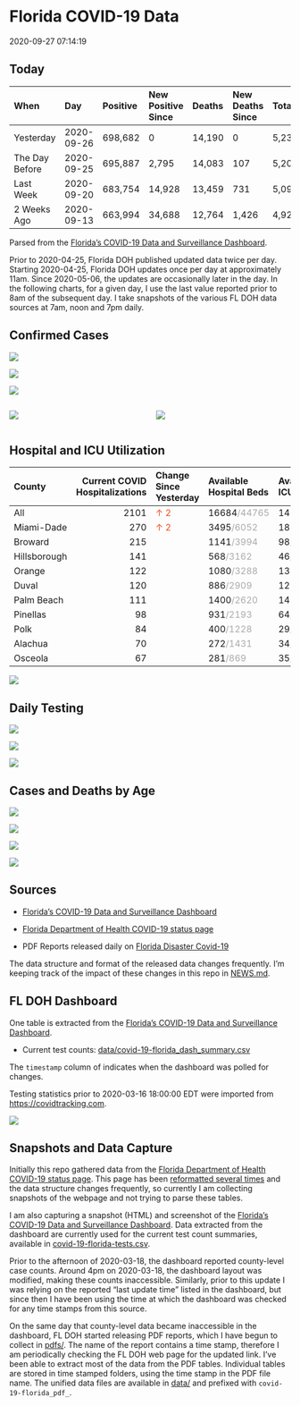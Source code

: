 Florida COVID-19 Data
================
2020-09-27 07:14:19

## Today

| When           | Day        | Positive | New Positive Since | Deaths | New Deaths Since | Total     |
| :------------- | :--------- | :------- | :----------------- | :----- | :--------------- | :-------- |
| Yesterday      | 2020-09-26 | 698,682  | 0                  | 14,190 | 0                | 5,235,007 |
| The Day Before | 2020-09-25 | 695,887  | 2,795              | 14,083 | 107              | 5,205,994 |
| Last Week      | 2020-09-20 | 683,754  | 14,928             | 13,459 | 731              | 5,095,089 |
| 2 Weeks Ago    | 2020-09-13 | 663,994  | 34,688             | 12,764 | 1,426            | 4,923,930 |

Parsed from the [Florida’s COVID-19 Data and Surveillance
Dashboard](https://fdoh.maps.arcgis.com/apps/opsdashboard/index.html#/8d0de33f260d444c852a615dc7837c86).

Prior to 2020-04-25, Florida DOH published updated data twice per day.
Starting 2020-04-25, Florida DOH updates once per day at approximately
11am. Since 2020-05-06, the updates are occasionally later in the day.
In the following charts, for a given day, I use the last value reported
prior to 8am of the subsequent day. I take snapshots of the various FL
DOH data sources at 7am, noon and 7pm daily.

## Confirmed Cases

![](plots/covid-19-florida-daily-test-changes.png)

![](plots/covid-19-florida-deaths-by-day.png)

![](plots/covid-19-florida-county-top-6.png)

<div class="columns">

<div class="column is-full-mobile">

![](plots/covid-19-florida-testing.png)

</div>

<div class="column is-full-mobile">

![](plots/covid-19-florida-total-positive.png)

</div>

</div>

## Hospital and ICU Utilization

| County       | Current COVID Hospitalizations | Change Since Yesterday                  | Available Hospital Beds                      | Available ICU Beds                         |
| :----------- | -----------------------------: | :-------------------------------------- | :------------------------------------------- | :----------------------------------------- |
| All          |                           2101 | <span style="color: #EC4E20">↑ 2</span> | 16684<span style="color: #aaa">/44765</span> | 1413<span style="color: #aaa">/4578</span> |
| Miami-Dade   |                            270 | <span style="color: #EC4E20">↑ 2</span> | 3495<span style="color: #aaa">/6052</span>   | 185<span style="color: #aaa">/748</span>   |
| Broward      |                            215 |                                         | 1141<span style="color: #aaa">/3994</span>   | 98<span style="color: #aaa">/368</span>    |
| Hillsborough |                            141 |                                         | 568<span style="color: #aaa">/3162</span>    | 46<span style="color: #aaa">/334</span>    |
| Orange       |                            122 |                                         | 1080<span style="color: #aaa">/3288</span>   | 135<span style="color: #aaa">/269</span>   |
| Duval        |                            120 |                                         | 886<span style="color: #aaa">/2909</span>    | 128<span style="color: #aaa">/306</span>   |
| Palm Beach   |                            111 |                                         | 1400<span style="color: #aaa">/2620</span>   | 147<span style="color: #aaa">/253</span>   |
| Pinellas     |                             98 |                                         | 931<span style="color: #aaa">/2193</span>    | 64<span style="color: #aaa">/218</span>    |
| Polk         |                             84 |                                         | 400<span style="color: #aaa">/1228</span>    | 29<span style="color: #aaa">/115</span>    |
| Alachua      |                             70 |                                         | 272<span style="color: #aaa">/1431</span>    | 34<span style="color: #aaa">/274</span>    |
| Osceola      |                             67 |                                         | 281<span style="color: #aaa">/869</span>     | 35<span style="color: #aaa">/88</span>     |

![](plots/covid-19-florida-icu-usage.png)

## Daily Testing

![](plots/covid-19-florida-tests-per-case.png)

<!-- ![](plots/covid-19-florida-change-new-cases.png) -->

![](plots/covid-19-florida-tests-percent-positive.png)

![](plots/covid-19-florida-test-and-case-growth.png)

## Cases and Deaths by Age

![](plots/covid-19-florida-weekly-events-by-age.png)

![](plots/covid-19-florida-age.png)

![](plots/covid-19-florida-age-deaths.png)

![](plots/covid-19-florida-age-sex.png)

## Sources

  - [Florida’s COVID-19 Data and Surveillance
    Dashboard](https://fdoh.maps.arcgis.com/apps/opsdashboard/index.html#/8d0de33f260d444c852a615dc7837c86)

  - [Florida Department of Health COVID-19 status
    page](http://www.floridahealth.gov/diseases-and-conditions/COVID-19/)

  - PDF Reports released daily on [Florida Disaster
    Covid-19](http://www.floridahealth.gov/diseases-and-conditions/COVID-19/)

The data structure and format of the released data changes frequently.
I’m keeping track of the impact of these changes in this repo in
[NEWS.md](NEWS.md).

## FL DOH Dashboard

One table is extracted from the [Florida’s COVID-19 Data and
Surveillance
Dashboard](https://fdoh.maps.arcgis.com/apps/opsdashboard/index.html#/8d0de33f260d444c852a615dc7837c86).

  - Current test counts:
    [data/covid-19-florida\_dash\_summary.csv](data/covid-19-florida_dash_summary.csv)

The `timestamp` column of indicates when the dashboard was polled for
changes.

Testing statistics prior to 2020-03-16 18:00:00 EDT were imported from
<https://covidtracking.com>.

![](screenshots/fodh_maps_arcgis_com__apps__opsdashboard.png)

## Snapshots and Data Capture

Initially this repo gathered data from the [Florida Department of Health
COVID-19 status
page](http://www.floridahealth.gov/diseases-and-conditions/COVID-19/).
This page has been [reformatted several
times](screenshots/floridahealth_gov__diseases-and-conditions__COVID-19.png)
and the data structure changes frequently, so currently I am collecting
snapshots of the webpage and not trying to parse these tables.

I am also capturing a snapshot (HTML) and screenshot of the [Florida’s
COVID-19 Data and Surveillance
Dashboard](https://fdoh.maps.arcgis.com/apps/opsdashboard/index.html#/8d0de33f260d444c852a615dc7837c86).
Data extracted from the dashboard are currently used for the current
test count summaries, available in
[covid-19-florida-tests.csv](covid-19-florida-tests.csv).

Prior to the afternoon of 2020-03-18, the dashboard reported
county-level case counts. Around 4pm on 2020-03-18, the dashboard layout
was modified, making these counts inaccessible. Similarly, prior to this
update I was relying on the reported “last update time” listed in the
dashboard, but since then I have been using the time at which the
dashboard was checked for any time stamps from this source.

On the same day that county-level data became inaccessible in the
dashboard, FL DOH started releasing PDF reports, which I have begun to
collect in [pdfs/](pdfs/). The name of the report contains a time stamp,
therefore I am periodically checking the FL DOH web page for the updated
link. I’ve been able to extract most of the data from the PDF tables.
Individual tables are stored in time stamped folders, using the time
stamp in the PDF file name. The unified data files are available in
[data/](data/) and prefixed with `covid-19-florida_pdf_`.
